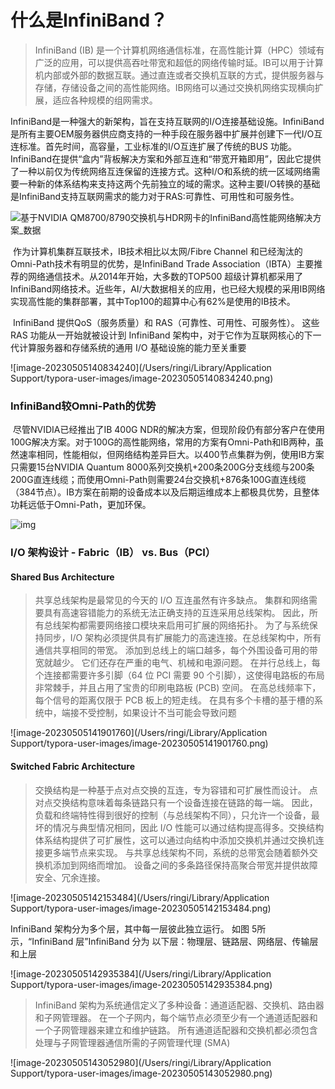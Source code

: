 # 什么是InfiniBand？

> InfiniBand (IB) 是一个计算机网络通信标准，在高性能计算（HPC）领域有广泛的应用，可以提供高吞吐带宽和超低的网络传输时延。IB可以用于计算机内部或外部的数据互联。通过直连或者交换机互联的方式，提供服务器与存储，存储设备之间的高性能网络。IB网络可以通过交换机网络实现横向扩展，适应各种规模的组网需求。





​	InfiniBand是一种强大的新架构，旨在支持互联网的I/O连接基础设施。InfiniBand是所有主要OEM服务器供应商支持的一种手段在服务器中扩展并创建下一代I/O互连标准。首先时间，高容量，工业标准的I/O互连扩展了传统的BUS 功能。InfiniBand在提供“盒内”背板解决方案和外部互连和“带宽开箱即用”，因此它提供了一种以前仅为传统网络互连保留的连接方式。这种I/O和系统的统一区域网络需要一种新的体系结构来支持这两个先前独立的域的需求。这种主要I/O转换的基础是InfiniBand支持互联网需求的能力对于RAS:可靠性、可用性和可服务性。

![基于NVIDIA QM8700/8790交换机与HDR网卡的InfiniBand高性能网络解决方案_数据](https://s2.51cto.com/images/blog/202211/03174141_63638cd5c99b57023.png?x-oss-process=image/watermark,size_14,text_QDUxQ1RP5Y2a5a6i,color_FFFFFF,t_30,g_se,x_10,y_10,shadow_20,type_ZmFuZ3poZW5naGVpdGk=,x-oss-process=image/resize,m_fixed,w_1184/format,webp)

 

​	作为计算机集群互联技术，IB技术相比以太网/Fibre Channel 和已经淘汰的Omni-Path技术有明显的优势，是InfiniBand Trade Association（IBTA）主要推荐的网络通信技术。从2014年开始，大多数的TOP500 超级计算机都采用了InfiniBand网络技术。近些年，AI/大数据相关的应用，也已经大规模的采用IB网络实现高性能的集群部署，其中Top100的超算中心有62%是使用的IB技术。

​	InfiniBand 提供QoS（服务质量）和 RAS（可靠性、可用性、可服务性）。 这些 RAS 功能从一开始就被设计到 InfiniBand 架构中，对于它作为互联网核心的下一代计算服务器和存储系统的通用 I/O 基础设施的能力至关重要

![image-20230505140834240](/Users/ringi/Library/Application Support/typora-user-images/image-20230505140834240.png)

### InfiniBand较Omni-Path的优势

​	尽管NVIDIA已经推出了IB 400G NDR的解决方案，但现阶段仍有部分客户在使用100G解决方案。对于100G的高性能网络，常用的方案有Omni-Path和IB两种，虽然速率相同，性能相似，但网络结构差异巨大。以400节点集群为例，使用IB方案只需要15台NVIDIA Quantum 8000系列交换机+200条200G分支线缆与200条200G直连线缆；而使用Omni-Path则需要24台交换机+876条100G直连线缆（384节点）。IB方案在前期的设备成本以及后期运维成本上都极具优势，且整体功耗远低于Omni-Path，更加环保。



![img](https://s2.51cto.com/images/blog/202211/03174140_63638cd500b1a99971.png?x-oss-process=image/watermark,size_14,text_QDUxQ1RP5Y2a5a6i,color_FFFFFF,t_30,g_se,x_10,y_10,shadow_20,type_ZmFuZ3poZW5naGVpdGk=/format,webp)

### I/O 架构设计 - Fabric（IB） vs. Bus（PCI）

#### Shared Bus Architecture

> 共享总线架构是最常见的今天的 I/O 互连虽然有许多缺点。 集群和网络需要具有高速容错能力的系统无法正确支持的互连采用总线架构。 因此，所有总线架构都需要网络接口模块来启用可扩展的网络拓扑。 为了与系统保持同步，I/O 架构必须提供具有扩展能力的高速连接。在总线架构中，所有通信共享相同的带宽。 添加到总线上的端口越多，每个外围设备可用的带宽就越少。 它们还存在严重的电气、机械和电源问题。 在并行总线上，每个连接都需要许多引脚（64 位 PCI 需要 90 个引脚），这使得电路板的布局非常棘手，并且占用了宝贵的印刷电路板 (PCB) 空间。 在高总线频率下，每个信号的距离仅限于 PCB 板上的短走线。 在具有多个卡槽的基于槽的系统中，端接不受控制，如果设计不当可能会导致问题

![image-20230505141901760](/Users/ringi/Library/Application Support/typora-user-images/image-20230505141901760.png)

#### Switched Fabric Architecture

> 交换结构是一种基于点对点交换的互连，专为容错和可扩展性而设计。 点对点交换结构意味着每条链路只有一个设备连接在链路的每一端。 因此，负载和终端特性得到很好的控制（与总线架构不同），只允许一个设备，最坏的情况与典型情况相同，因此 I/O 性能可以通过结构提高得多。交换结构体系结构提供了可扩展性，这可以通过向结构中添加交换机并通过交换机连接更多端节点来实现。 与共享总线架构不同，系统的总带宽会随着额外交换机添加到网络而增加。 设备之间的多条路径保持高聚合带宽并提供故障安全、冗余连接。

![image-20230505142153484](/Users/ringi/Library/Application Support/typora-user-images/image-20230505142153484.png)

InfiniBand 架构分为多个层，其中每一层彼此独立运行。 如图 5所示，“InfiniBand 层”InfiniBand 分为
以下层：物理层、链路层、网络层、传输层和上层

![image-20230505142935384](/Users/ringi/Library/Application Support/typora-user-images/image-20230505142935384.png)

> InfiniBand 架构为系统通信定义了多种设备：通道适配器、交换机、路由器和子网管理器。 在一个子网内，每个端节点必须至少有一个通道适配器和一个子网管理器来建立和维护链路。 所有通道适配器和交换机都必须包含处理与子网管理器通信所需的子网管理代理 (SMA)

![image-20230505143052980](/Users/ringi/Library/Application Support/typora-user-images/image-20230505143052980.png)